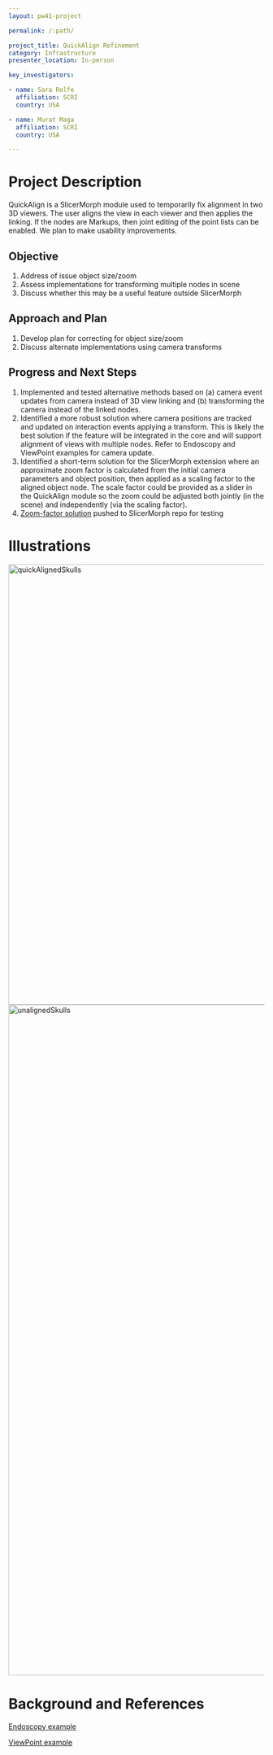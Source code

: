 ```yaml
---
layout: pw41-project

permalink: /:path/

project_title: QuickAlign Refinement
category: Infrastructure
presenter_location: In-person

key_investigators:

- name: Sara Rolfe
  affiliation: SCRI
  country: USA

- name: Murat Maga
  affiliation: SCRI
  country: USA

---
```


# Project Description

<!-- Add a short paragraph describing the project. -->


QuickAlign is a SlicerMorph module used to temporarily fix alignment in two 3D viewers. The user aligns the view in each viewer and then applies the linking. If the nodes are Markups, then joint editing of the point lists can be enabled. We plan to make usability improvements.



## Objective

<!-- Describe here WHAT you would like to achieve (what you will have as end result). -->


1. Address of issue object size/zoom
2. Assess implementations for transforming multiple nodes in scene
3. Discuss whether this may be a useful feature outside SlicerMorph




## Approach and Plan

<!-- Describe here HOW you would like to achieve the objectives stated above. -->


1. Develop plan for correcting for object size/zoom
3. Discuss alternate implementations using camera transforms



## Progress and Next Steps

<!-- Update this section as you make progress, describing of what you have ACTUALLY DONE.
     If there are specific steps that you could not complete then you can describe them here, too. -->


1. Implemented and tested alternative methods based on (a) camera event updates from camera instead of 3D view linking and (b) transforming the camera instead of the linked nodes.
2. Identified a more robust solution where camera positions are tracked and updated on interaction events applying a transform. This is likely the best solution if the feature will be integrated in the core and will support alignment of views with multiple nodes. Refer to Endoscopy and ViewPoint examples for camera update.
3. Identified a short-term solution for the SlicerMorph extension where an approximate zoom factor is calculated from the initial camera parameters and object position, then applied as a scaling factor to the aligned object node. The scale factor could be provided as a slider in the QuickAlign module so the zoom could be adjusted both jointly (in the scene) and independently (via the scaling factor).
4. [Zoom-factor solution](https://github.com/SlicerMorph/SlicerMorph/tree/QuickAlignRefinement) pushed to SlicerMorph repo for testing


# Illustrations

<!-- Add pictures and links to videos that demonstrate what has been accomplished. -->


<img width="866" alt="quickAlignedSkulls" src="https://github.com/NA-MIC/ProjectWeek/assets/43060230/95933056-1662-41ec-8992-0002720eb7bf">
<img width="1319" alt="unalignedSkulls" src="https://github.com/NA-MIC/ProjectWeek/assets/43060230/68d333ea-309d-4025-bf68-7bee7adf350d">






# Background and References

<!-- If you developed any software, include link to the source code repository.
     If possible, also add links to sample data, and to any relevant publications. -->

[Endoscopy example](https://github.com/Slicer/Slicer/blob/main/Modules/Scripted/Endoscopy/Endoscopy.py#L1080)

[ViewPoint example](https://github.com/SlicerIGT/SlicerIGT/blob/master/Viewpoint/Viewpoint.py)


